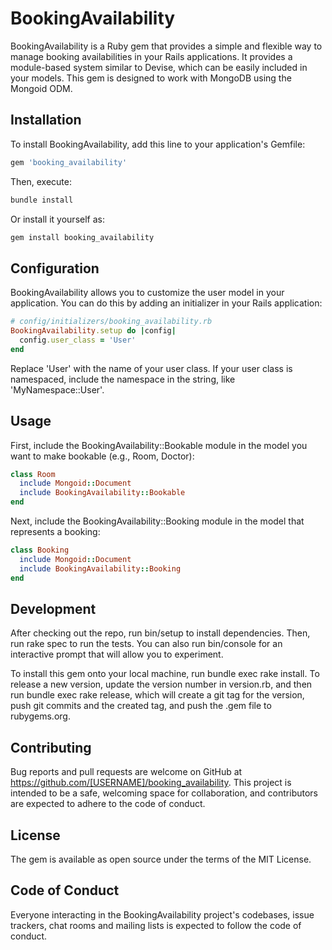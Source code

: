 # BookingAvailability

BookingAvailability is a Ruby gem that provides a simple and flexible way to manage booking availabilities in your Rails applications. It provides a module-based system similar to Devise, which can be easily included in your models. This gem is designed to work with MongoDB using the Mongoid ODM.

## Installation

To install BookingAvailability, add this line to your application's Gemfile:

```ruby
gem 'booking_availability'
```

Then, execute:

```bash
bundle install
```

Or install it yourself as:

```bash
gem install booking_availability
```

## Configuration
BookingAvailability allows you to customize the user model in your application. You can do this by adding an initializer in your Rails application:

```ruby
# config/initializers/booking_availability.rb
BookingAvailability.setup do |config|
  config.user_class = 'User'
end
```

Replace 'User' with the name of your user class. If your user class is namespaced, include the namespace in the string, like 'MyNamespace::User'.

## Usage
First, include the BookingAvailability::Bookable module in the model you want to make bookable (e.g., Room, Doctor):

```ruby
class Room
  include Mongoid::Document
  include BookingAvailability::Bookable
end
```

Next, include the BookingAvailability::Booking module in the model that represents a booking:
```ruby
class Booking
  include Mongoid::Document
  include BookingAvailability::Booking
end
```

## Development
After checking out the repo, run bin/setup to install dependencies. Then, run rake spec to run the tests. You can also run bin/console for an interactive prompt that will allow you to experiment.

To install this gem onto your local machine, run bundle exec rake install. To release a new version, update the version number in version.rb, and then run bundle exec rake release, which will create a git tag for the version, push git commits and the created tag, and push the .gem file to rubygems.org.

## Contributing
Bug reports and pull requests are welcome on GitHub at https://github.com/[USERNAME]/booking_availability. This project is intended to be a safe, welcoming space for collaboration, and contributors are expected to adhere to the code of conduct.

## License
The gem is available as open source under the terms of the MIT License.

## Code of Conduct
Everyone interacting in the BookingAvailability project's codebases, issue trackers, chat rooms and mailing lists is expected to follow the code of conduct.
